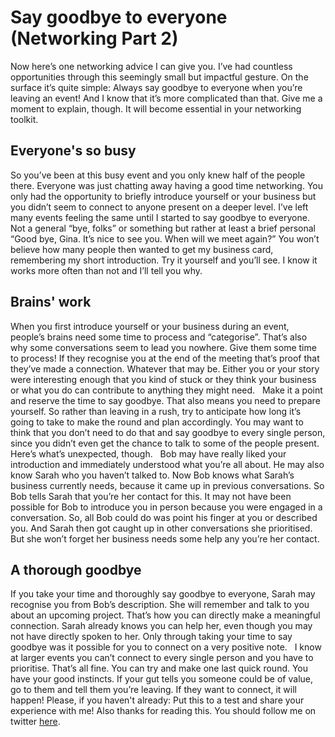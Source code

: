 # Say goodbye to everyone (Networking Part 2)


Now here’s one networking advice I can give you. I’ve had countless opportunities through this seemingly small but impactful gesture. On the surface it’s quite simple: Always say goodbye to everyone when you’re leaving an event! And I know that it’s more complicated than that. Give me a moment to explain, though. It will become essential in your networking toolkit.

## Everyone's so busy

So you’ve been at this busy event and you only knew half of the people there. Everyone was just chatting away having a good time networking. You only had the opportunity to briefly introduce yourself or your business but you didn’t seem to connect to anyone present on a deeper level. I’ve left many events feeling the same until I started to say goodbye to everyone. Not a general “bye, folks” or something but rather at least a brief personal “Good bye, Gina. It’s nice to see you. When will we meet again?” You won’t believe how many people then wanted to get my business card, remembering my short introduction. Try it yourself and you’ll see. I know it works more often than not and I’ll tell you why.

## Brains' work

When you first introduce yourself or your business during an event, people’s brains need some time to process and “categorise”. That’s also why some conversations seem to lead you nowhere. Give them some time to process! If they recognise you at the end of the meeting that’s proof that they’ve made a connection. Whatever that may be. Either you or your story were interesting enough that you kind of stuck or they think your business or what you do can contribute to anything they might need.   Make it a point and reserve the time to say goodbye. That also means you need to prepare yourself. So rather than leaving in a rush, try to anticipate how long it’s going to take to make the round and plan accordingly. You may want to think that you don’t need to do that and say goodbye to every single person, since you didn’t even get the chance to talk to some of the people present. Here’s what’s unexpected, though.   Bob may have really liked your introduction and immediately understood what you’re all about. He may also know Sarah who you haven’t talked to. Now Bob knows what Sarah’s business currently needs, because it came up in previous conversations. So Bob tells Sarah that you’re her contact for this. It may not have been possible for Bob to introduce you in person because you were engaged in a conversation. So, all Bob could do was point his finger at you or described you. And Sarah then got caught up in other conversations she prioritised. But she won’t forget her business needs some help any you’re her contact.

## A thorough goodbye

If you take your time and thoroughly say goodbye to everyone, Sarah may recognise you from Bob’s description. She will remember and talk to you about an upcoming project. That’s how you can directly make a meaningful connection. Sarah already knows you can help her, even though you may not have directly spoken to her. Only through taking your time to say goodbye was it possible for you to connect on a very positive note.   I know at larger events you can’t connect to every single person and you have to prioritise. That’s all fine. You can try and make one last quick round. You have your good instincts. If your gut tells you someone could be of value, go to them and tell them you’re leaving. If they want to connect, it will happen! Please, if you haven't already: Put this to a test and share your experience with me! Also thanks for reading this. You should follow me on twitter [here](https://www.twitter.com/markcheret).

